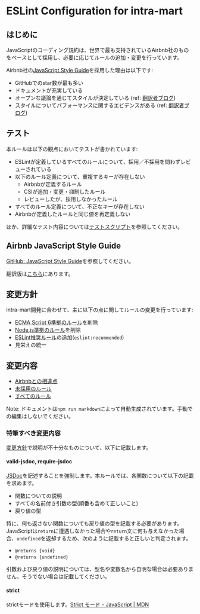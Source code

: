 # ESLint Configuration for intra-mart

## はじめに

JavaScriptのコーディング規約は、世界で最も支持されているAirbnb社のものをベースとして採用し、必要に応じてルールの追加・変更を行っています。

Airbnb社の[JavaScript Style Guide](https://github.com/airbnb/javascript)を採用した理由は以下です:

* GitHubでのstar数が最も多い
* ドキュメントが充実している
* オープンな議論を通じてスタイルが決定している (ref: [翻訳者ブログ](http://blog.mitsuruog.info/2013/02/airbnb-javascript.html))
* スタイルについてパフォーマンスに関するエビデンスがある (ref: [翻訳者ブログ](http://blog.mitsuruog.info/2013/02/airbnb-javascript.html))

## テスト

本ルールは以下の観点においてテストが書かれています:

* ESLintが定義しているすべてのルールについて、採用／不採用を問わずレビューされている
* 以下のルール定義について、重複するキーが存在しない
  * Airbnbが定義するルール
  * CSIが追加・変更・抑制したルール
  * レビューしたが、採用しなかったルール
* すべてのルール定義について、不正なキーが存在しない
* Airbnbが定義したルールと同じ値を再定義しない

ほか、詳細なテスト内容については[テストスクリプト](../test/check-rule.js)を参照してください。

## Airbnb JavaScript Style Guide

[GitHub: JavaScript Style Guide](https://github.com/airbnb/javascript)を参照してください。

翻訳版は[こちら](http://mitsuruog.github.io/javacript-style-guide/)にあります。

## 変更方針

intra-mart開発に合わせて、主に以下の点に関してルールの変更を行っています:

* [ECMA Script 6準拠のルール](http://eslint.org/docs/rules/#ecmascript-6)を削除
* [Node.js準拠のルール](http://eslint.org/docs/rules/#nodejs-and-commonjs)を削除
* [ESLint推奨ルール](http://eslint.org/docs/rules)の追加(`eslint:recommended`)
* 見栄えの統一

## 変更内容

* [Airbnbとの相違点](./diff.md)
* [未採用のルール](./exclude.md)
* [すべてのルール](./all-rules.md)

Note: ドキュメントは`npm run markdown`によって自動生成されています。手動での編集はしないでください。

### 特筆すべき変更内容

[変更方針](#変更方針)で説明が不十分なものについて、以下に記載します。

#### valid-jsdoc, require-jsdoc

[JSDoc](http://usejsdoc.org/)を記述することを強制します。本ルールでは、各関数について以下の記載を求めます。

* 関数についての説明
* すべての名前付き引数の型(順番も含めて正しいこと)
* 戻り値の型

特に、何も返さない関数についても戻り値の型を記載する必要があります。JavaScriptは`return`に遭遇しなかった場合や`return`文に何も与えなかった場合、`undefined`を返却するため、次のように記載すると正しいと判定されます。

* `@returns {void}`
* `@returns {undefined}`

引数および戻り値の説明については、型名や変数名から自明な場合は必要ありません。そうでない場合は記載してください。

#### strict

strictモードを使用します。[Strict モード - JavaScript | MDN](https://developer.mozilla.org/ja/docs/Web/JavaScript/Strict_mode)
